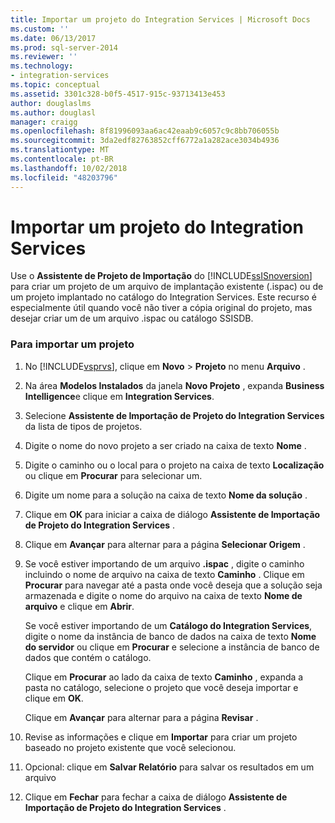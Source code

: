 ```yaml
---
title: Importar um projeto do Integration Services | Microsoft Docs
ms.custom: ''
ms.date: 06/13/2017
ms.prod: sql-server-2014
ms.reviewer: ''
ms.technology:
- integration-services
ms.topic: conceptual
ms.assetid: 3301c328-b0f5-4517-915c-93713413e453
author: douglaslms
ms.author: douglasl
manager: craigg
ms.openlocfilehash: 8f81996093aa6ac42eaab9c6057c9c8bb706055b
ms.sourcegitcommit: 3da2edf82763852cff6772a1a282ace3034b4936
ms.translationtype: MT
ms.contentlocale: pt-BR
ms.lasthandoff: 10/02/2018
ms.locfileid: "48203796"
---
```

# <a name="import-an-integration-services-project"></a>Importar um projeto do Integration Services
  Use o **Assistente de Projeto de Importação** do [!INCLUDE[ssISnoversion](../includes/ssisnoversion-md.md)] para criar um projeto de um arquivo de implantação existente (.ispac) ou de um projeto implantado no catálogo do Integration Services. Este recurso é especialmente útil quando você não tiver a cópia original do projeto, mas desejar criar um de um arquivo .ispac ou catálogo SSISDB.  
  
### <a name="to-import-a-project"></a>Para importar um projeto  
  
1.  No [!INCLUDE[vsprvs](../includes/vsprvs-md.md)], clique em **Novo** > **Projeto** no menu **Arquivo** .  
  
2.  Na área **Modelos Instalados** da janela **Novo Projeto** , expanda **Business Intelligence**e clique em **Integration Services**.  
  
3.  Selecione **Assistente de Importação de Projeto do Integration Services** da lista de tipos de projetos.  
  
4.  Digite o nome do novo projeto a ser criado na caixa de texto **Nome** .  
  
5.  Digite o caminho ou o local para o projeto na caixa de texto **Localização** ou clique em **Procurar** para selecionar um.  
  
6.  Digite um nome para a solução na caixa de texto **Nome da solução** .  
  
7.  Clique em **OK** para iniciar a caixa de diálogo **Assistente de Importação de Projeto do Integration Services** .  
  
8.  Clique em **Avançar** para alternar para a página **Selecionar Origem** .  
  
9. Se você estiver importando de um arquivo **.ispac** , digite o caminho incluindo o nome de arquivo na caixa de texto **Caminho** . Clique em **Procurar** para navegar até a pasta onde você deseja que a solução seja armazenada e digite o nome do arquivo na caixa de texto **Nome de arquivo** e clique em **Abrir**.  
  
     Se você estiver importando de um **Catálogo do Integration Services**, digite o nome da instância de banco de dados na caixa de texto **Nome do servidor** ou clique em **Procurar** e selecione a instância de banco de dados que contém o catálogo.  
  
     Clique em **Procurar** ao lado da caixa de texto **Caminho** , expanda a pasta no catálogo, selecione o projeto que você deseja importar e clique em **OK**.  
  
     Clique em **Avançar** para alternar para a página **Revisar** .  
  
10. Revise as informações e clique em **Importar** para criar um projeto baseado no projeto existente que você selecionou.  
  
11. Opcional: clique em **Salvar Relatório** para salvar os resultados em um arquivo  
  
12. Clique em **Fechar** para fechar a caixa de diálogo **Assistente de Importação de Projeto do Integration Services** .  
  
  
